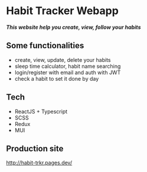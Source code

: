 # Habit Tracker Webapp

**_This website help you create, view, follow your habits_**

## Some functionalities

- create, view, update, delete your habits
- sleep time calculator, habit name searching
- login/register with email and auth with JWT
- check a habit to set it done by day

## Tech

- ReactJS + Typescript
- SCSS
- Redux
- MUI

## Production site

http://habit-trkr.pages.dev/
